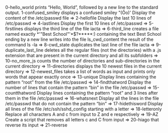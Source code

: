 0-hello_world prints “Hello, World”, followed by a new line to the standard output.
1-confused_smiley displays a confused smiley "(Ôo)'
Display the content of the /etc/passwd file => 2-hellofile
Display the last 10 lines of /etc/passwd => 4-lastlines
Display the first 10 lines of /etc/passwd => 5-firstlines
displays the third line of the file iacta => 6-third_line
creates a file named exactly \*\'"Best School"\'\*$\?\*\*\*\*\*:) containing the text Best School ending by a new line
writes into the file ls_cwd_content the result of the command ls -la => 8-cwd_state
duplicates the last line of the file iacta => 9-duplicate_last_line
deletes all the regular files (not the directories) with a .js extension that are present in the current directory and all its subfolders => 10-no_more_js
counts the number of directories and sub-directories in the current directory => 11-directories
displays the 10 newest files in the current directory => 12-newest_files
takes a list of words as input and prints only words that appear exactly once => 13-unique
Display lines containing the pattern “root” from the file /etc/passwd => 14-findthatword
Display the number of lines that contain the pattern “bin” in the file /etc/passwd => 15-countthatword
Display lines containing the pattern “root” and 3 lines after them in the file /etc/passwd => 16-whatsnext
Display all the lines in the file /etc/passwd that do not contain the pattern “bin” => 17-hidethisword
Display all lines of the file /etc/ssh/sshd_config starting with a letter => 18-letteronly
Replace all characters A and c from input to Z and e respectively => 19-AZ
Create a script that removes all letters c and C from input => 20-hiago
 that reverse its input => 21-reverse
